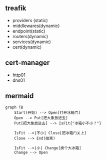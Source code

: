 ## treafik
- providers (static) 
- middlewares(dynamic)
- endpoint(static)
- routers(dynamic)
- services(dynamic)
- cert(dynamic)

## cert-manager 
- http01
- dns01

## mermaid
```mermaid
graph TB
    Start(开始) --> Open[打开冰箱门]
    Open --> Put[把大象放进去]
    Put[把大象放进去] --> IsFit{"冰箱小不小？"}
    
    IsFit -->|不小| Close[把冰箱门关上]
    Close --> End(结束)
        
    IsFit -->|小| Change[换个大冰箱]
    Change --> Open
```